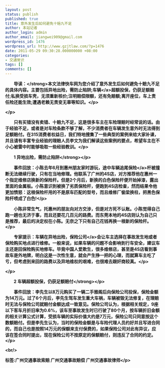 ```yaml
---
layout: post
status: publish
published: true
title: 意外发生后如何避免十赔九不足
author: 本站记者
author_login: admin
author_email: jiangwei909@gmail.com
wordpress_id: 1476
wordpress_url: http://www.gzjtlaw.com/?p=1476
date: 2011-05-29 09:30:28.000000000 +08:00
categories:
- 交通常识
tags: []
comments: []
---
```

<p><p><strong>　　导读：<&#47;strong>本文法律快车网为您介绍了意外发生后如何避免十赔九不足的具体内容。主要包括异地出险，需防止陷阱;<a>车辆<&#47;a>超额投保，仍获足额赔付;私换受损车壳，无须重新核价;注明赔偿限额，还有免赔额;离开座位，车上责任险还能生效;遭遇老赖无责变无辜等知识。<&#47;p><p><&#47;p><p>　　只有买错没有卖错、十赔九不足，这是很多车主在车险理赔时经常说的话。由于经验不足，或者是对车险条款不够了解，不少消费者在车辆发生意外时无法得到足额赔付。在315消费者权益日，我们特地搜集了一些典型的案例来给大家补课，并且请有丰富专业经验的理赔人员李文为我们解读这些案例的要点，希望车主在不小心被雷中时能够吸取一些经验教训。<&#47;p><p><strong>　　1 异地出险，需防止陷阱<&#47;strong><&#47;p><p>　　事件回放：小陈去年6月到惠州朋友家时游玩，途中车辆追尾<a>保险<&#47;a>杆被撞断无法继续行驶，只有在当地修理。他联系了广州的4S店，对方推荐他在惠州一个指定维修店换新的保险杆。但是2个月后，新换的白色保险杆便开始掉漆，露出里面的金属板。小陈意识到被换了劣质保险杆，便跑到4S店检查，然而结果令他更加愤怒：这根保险杆用的不是原车匹配的型号，而且维修厂偷梁换柱，把黑色保险杆喷成了白色!<&#47;p><p>　　小陈非常生气，托惠州的朋友向对方交涉，但是对方死不认账。小陈觉得自己跑一趟也无济于事，而且还要花几百元的路费。而东莞本地的4S店则认为自己只是推荐，最后的决定权在小陈。无奈之下只有自己花钱再换一根新的保险杆。<&#47;p><p>　　专家提示：车辆在异地出险，<a>保险公司<&#47;a>会让车主选择在事故发生地或者保险购买地点进行维修。一般来说，如果车辆的问题不会影响到行车安全，建议车主还是回保险购买地修车。毕竟中国人爱欺生，很多维修店，甚至是4S店看到事故车是外地牌，明白这是一次性生意，就会产生挣一把的心理，而就算车主吃了亏，但考虑到来回的路费以及异地维权的艰难，也很难去跟奸商较真。<&#47;p><p><&#47;p><p><strong>　　2 车辆超额投保，仍获足额赔付<&#47;strong><&#47;p><p>　　事件回放：李先生以8万元购买了一辆二手雅阁后向保险公司投保，保险金额为14万元。过了6个月后，李先生驾车发生重大车祸，车辆被毁无法修复，在理赔时无法与保险公司就赔付金额达成一致意见。保险公司认为，根据相关规定，9座以下客车月折旧率为0.6%，该车至事故发生时已行驶了80个月，按车辆折旧金额的相关计算公式计算，受损车辆的实际价值大约是7万元，保险公司只同意按这个数额赔付。但是李先生认为，当时的保险金额是与车险代理人员约好并且写进合同的，而自己也是按照14万元的保额来支付保费的，如果保险公司对此有异议，应该在签合同时提出，现在保险公司不按原定的保额赔付，则违反了合同的约定。<&#47;p><br&#47;><p>标签:广州交通事故索赔 广州交通事故赔偿 广州交通事故律师<&#47;p>
